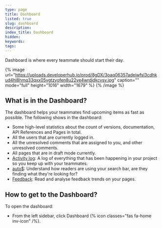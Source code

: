 ```yaml
---
type: page
title: Dashboard
listed: true
slug: dashboard
description: 
index_title: Dashboard
hidden: 
keywords: 
tags: 
---
```



Dashboard is where every teammate should start their day.


{% image url="https://uploads.developerhub.io/prod/8gDX/3oaq06357adeiwfsl3cdhkud4hl8hmq33qxx05vgtzyofen8u22ve4wrdjdkcvsv.jpg" caption="" mode="full" height="1016" width="1679" %}
{% /image %}


## What is in the Dashboard?

The dashboard helps your teammates find upcoming items as fast as possible. The following shows in the dashboard:

- Some high-level statistics about the count of versions, documentation, API References and Pages in total.
- All the users that are currently logged in.
- All the unresolved comments that are assigned to you, and other unresolved comments.
- All pages that are in draft mode currently.
- [Activity log](/support-center/activity-log): A log of everything that has been happening in your project so you keep up with your teammates.
- [auto$](/support-center/search-analytics): Understand how readers are using your search bar, are they finding what they're looking for?
- [Feedback](/support-center/feedback): Read and analyse feedback trends on your pages.

## How to get to the Dashboard?

To open the dashboard:

- From the left sidebar, click Dashboard {% icon classes="fas fa-home inv-icon" /%}.


